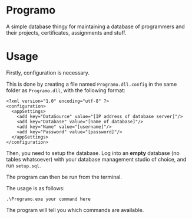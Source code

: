 # Programo

A simple database thingy for maintaining a database of programmers and their projects, certificates, assignments and stuff.

# Usage

Firstly, configuration is necessary.

This is done by creating a file named `Programo.dll.config` in the same folder as `Programo.dll`, with the following format:

```
<?xml version="1.0" encoding="utf-8" ?>
<configuration>
  <appSettings>
    <add key="DataSource" value="[IP address of database server]"/>
    <add key="Database" value="[name of database]"/>
    <add key="Name" value="[username]"/>
    <add key="Password" value="[password]"/>
  </appSettings>
</configuration>
```

Then, you need to setup the database. Log into an **empty** database (no tables whatsoever) with your database management studio of choice, and run `setup.sql`.

The program can then be run from the terminal.

The usage is as follows:

`.\Programo.exe your command here`

The program will tell you which commands are available.